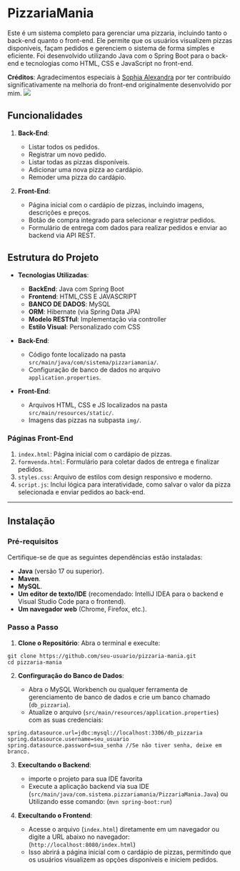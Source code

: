 # PizzariaMania

Este é um sistema completo para gerenciar uma pizzaria, incluindo tanto o back-end quanto o front-end. Ele permite que os usuários visualizem pizzas disponíveis, façam pedidos e gerenciem o sistema de forma simples e eficiente. Foi desenvolvido utilizando Java com o Spring Boot para o back-end e tecnologias como HTML, CSS e JavaScript no front-end. 

**Créditos**: Agradecimentos especiais à [Sophia Alexandra](https://github.com/sophi-hub) por ter contribuído significativamente na melhoria do front-end originalmente desenvolvido por mim.
<img src="https://i.imgur.com/ouvDO9Q.png">
## Funcionalidades
1. **Back-End**:
   - Listar todos os pedidos.
   - Registrar um novo pedido.
   - Listar todas as pizzas disponíveis.
   - Adicionar uma nova pizza ao cardápio.
   - Remoder uma pizza do cardápio.

2. **Front-End**:
   - Página inicial com o cardápio de pizzas, incluindo imagens, descrições e preços.
   - Botão de compra integrado para selecionar e registrar pedidos.
   - Formulário de entrega com dados para realizar pedidos e enviar ao backend via API REST.

## Estrutura do Projeto
- **Tecnologias Utilizadas**:
  - **BackEnd**: Java com Spring Boot
  - **Frontend**: HTML,CSS E JAVASCRIPT
  - **BANCO DE DADOS**: MySQL
  - **ORM**: Hibernate (via Spring Data JPA)
  - **Modelo RESTful**: Implementação via controller
  - **Estilo Visual**: Personalizado com CSS
    
- **Back-End**:
  - Código fonte localizado na pasta `src/main/java/com/sistema/pizzariamania/`.
  - Configuração de banco de dados no arquivo `application.properties`.

- **Front-End**:
  - Arquivos HTML, CSS e JS localizados na pasta `src/main/resources/static/`.
  - Imagens das pizzas na subpasta `img/`.

### Páginas Front-End
1. `index.html`: Página inicial com o cardápio de pizzas.
2. `formvenda.html`: Formulário para coletar dados de entrega e finalizar pedidos.
3. `styles.css`: Arquivo de estilos com design responsivo e moderno.
4. `script.js`: Inclui lógica para interatividade, como salvar o valor da pizza selecionada e enviar pedidos ao back-end.

---

## Instalação

### Pré-requisitos
Certifique-se de que as seguintes dependências estão instaladas:
- **Java** (versão 17 ou superior).
- **Maven**.
- **MySQL**.
- **Um editor de texto/IDE** (recomendado: IntelliJ IDEA para o backend e Visual Studio Code para o frontend).
- **Um navegador web** (Chrome, Firefox, etc.).

### Passo a Passo
1. **Clone o Repositório**: Abra o terminal e execulte:
```
git clone https://github.com/seu-usuario/pizzaria-mania.git
cd pizzaria-mania
```
2. **Confirguração do Banco de Dados**:
   
   - Abra o MySQL Workbench ou qualquer ferramenta de gerenciamento de banco de dados e crie um banco chamado (``db_pizzaria``).
   - Atualize o arquivo (``src/main/resources/application.properties``) com as suas credenciais:
```
spring.datasource.url=jdbc:mysql://localhost:3306/db_pizzaria
spring.datasource.username=seu_usuario
spring.datasource.password=sua_senha //Se não tiver senha, deixe em branco.
```

3. **Execultando o Backend**:
   - importe o projeto para sua IDE favorita
   - Execute a aplicação backend via sua IDE (``src/main/java/com.sistema.pizzariamania/PizzariaMania.Java``) ou Utilizando esse comando: (``mvn spring-boot:run``)

4. **Execultando o Frontend**:
   - Acesse o arquivo (``index.html``) diretamente em um navegador ou digite a URL abaixo no navegador: (``http://localhost:8080/index.html``)
   - Isso abrirá a página inicial com o cardápio de pizzas, permitindo que os usuários visualizem as opções disponíveis e iniciem pedidos.

